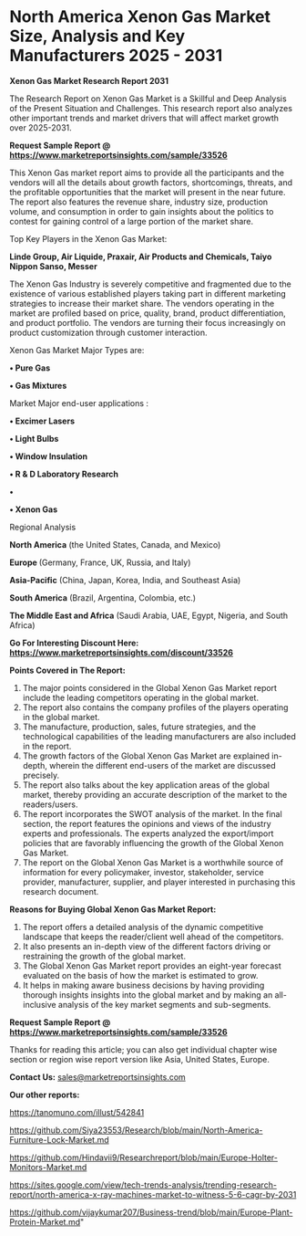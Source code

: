 # North America Xenon Gas Market Size, Analysis and Key Manufacturers 2025 - 2031

<strong>Xenon Gas Market Research Report 2031</strong>

The Research Report on Xenon Gas Market is a Skillful and Deep Analysis of the Present Situation and Challenges. This research report also analyzes other important trends and market drivers that will affect market growth over 2025-2031.

<strong>Request Sample Report @ <a href=https://www.marketreportsinsights.com/sample/33526>https://www.marketreportsinsights.com/sample/33526</a></strong>

This Xenon Gas market report aims to provide all the participants and the vendors will all the details about growth factors, shortcomings, threats, and the profitable opportunities that the market will present in the near future. The report also features the revenue share, industry size, production volume, and consumption in order to gain insights about the politics to contest for gaining control of a large portion of the market share.

Top Key Players in the Xenon Gas Market:

<strong>Linde Group, Air Liquide, Praxair, Air Products and Chemicals, Taiyo Nippon Sanso, Messer</strong>

The Xenon Gas Industry is severely competitive and fragmented due to the existence of various established players taking part in different marketing strategies to increase their market share. The vendors operating in the market are profiled based on price, quality, brand, product differentiation, and product portfolio. The vendors are turning their focus increasingly on product customization through customer interaction.

Xenon Gas Market Major Types are:

<strong>•  Pure Gas

•  Gas Mixtures</strong>

Market Major end-user applications :

<strong>•  Excimer Lasers

•  Light Bulbs

•  Window Insulation

•  R & D Laboratory Research

•  

•  Xenon Gas</strong>

Regional Analysis

</u><strong><b>North America</b></strong> (the United States, Canada, and Mexico)

<strong><b>Europe </b></strong>(Germany, France, UK, Russia, and Italy)

<strong><b>Asia-Pacific</b></strong> (China, Japan, Korea, India, and Southeast Asia)

<strong><b>South America</b></strong> (Brazil, Argentina, Colombia, etc.)

<strong><b>The Middle East and Africa</b></strong> (Saudi Arabia, UAE, Egypt, Nigeria, and South Africa)

<strong>Go For Interesting Discount Here: <a href=https://www.marketreportsinsights.com/discount/33526>https://www.marketreportsinsights.com/discount/33526</a></strong>

<strong>Points Covered in The Report:</strong>
<ol>
  <li>The major points considered in the Global Xenon Gas Market report include the leading competitors operating in the global market.</li>
  <li>The report also contains the company profiles of the players operating in the global market.</li>
  <li>The manufacture, production, sales, future strategies, and the technological capabilities of the leading manufacturers are also included in the report.</li>
  <li>The growth factors of the Global Xenon Gas Market are explained in-depth, wherein the different end-users of the market are discussed precisely.</li>
  <li>The report also talks about the key application areas of the global market, thereby providing an accurate description of the market to the readers/users.</li>
  <li>The report incorporates the SWOT analysis of the market. In the final section, the report features the opinions and views of the industry experts and professionals. The experts analyzed the export/import policies that are favorably influencing the growth of the Global Xenon Gas Market.</li>
  <li>The report on the Global Xenon Gas Market is a worthwhile source of information for every policymaker, investor, stakeholder, service provider, manufacturer, supplier, and player interested in purchasing this research document.</li>
</ol>
<strong>Reasons for Buying Global Xenon Gas Market Report:</strong>

<ol>
  <li>The report offers a detailed analysis of the dynamic competitive landscape that keeps the reader/client well ahead of the competitors.</li>
  <li>It also presents an in-depth view of the different factors driving or restraining the growth of the global market.</li>
  <li>The Global Xenon Gas Market report provides an eight-year forecast evaluated on the basis of how the market is estimated to grow.</li>
  <li>It helps in making aware business decisions by having providing thorough insights insights into the global market and by making an all-inclusive analysis of the key market segments and sub-segments.</li>
</ol>
<strong>Request Sample Report @ <a href=https://www.marketreportsinsights.com/sample/33526>https://www.marketreportsinsights.com/sample/33526</a></strong>


Thanks for reading this article; you can also get individual chapter wise section or region wise report version like Asia, United States, Europe.

<strong>Contact Us:</strong>
sales@marketreportsinsights.com

<strong>Our other reports:</strong>

<a href=https://tanomuno.com/illust/542841>https://tanomuno.com/illust/542841</a>

<a href=https://github.com/Siya23553/Research/blob/main/North-America-Furniture-Lock-Market.md>https://github.com/Siya23553/Research/blob/main/North-America-Furniture-Lock-Market.md</a>

<a href=https://github.com/Hindavii9/Researchreport/blob/main/Europe-Holter-Monitors-Market.md>https://github.com/Hindavii9/Researchreport/blob/main/Europe-Holter-Monitors-Market.md</a>

<a href=https://sites.google.com/view/tech-trends-analysis/trending-research-report/north-america-x-ray-machines-market-to-witness-5-6-cagr-by-2031>https://sites.google.com/view/tech-trends-analysis/trending-research-report/north-america-x-ray-machines-market-to-witness-5-6-cagr-by-2031</a>

<a href=https://github.com/vijaykumar207/Business-trend/blob/main/Europe-Plant-Protein-Market.md>https://github.com/vijaykumar207/Business-trend/blob/main/Europe-Plant-Protein-Market.md</a>"
